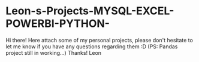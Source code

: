 # Leon-s-Projects-MYSQL-EXCEL-POWERBI-PYTHON-
Hi there!
Here attach some of my personal projects, please don't hesitate to let me know if you have any questions regarding them :D
(PS: Pandas project still in working...)
Thanks!
Leon

